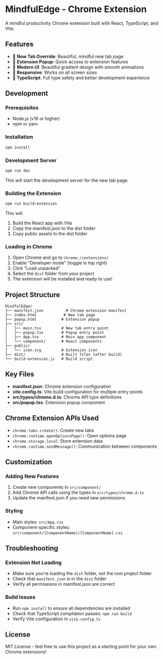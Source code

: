 # MindfulEdge - Chrome Extension

A mindful productivity Chrome extension built with React, TypeScript, and Vite.

## Features

- 🎯 **New Tab Override**: Beautiful, mindful new tab page
- 🚀 **Extension Popup**: Quick access to extension features
- 🎨 **Modern UI**: Beautiful gradient design with smooth animations
- 📱 **Responsive**: Works on all screen sizes
- 🔧 **TypeScript**: Full type safety and better development experience

## Development

### Prerequisites

- Node.js (v16 or higher)
- npm or yarn

### Installation

```bash
npm install
```

### Development Server

```bash
npm run dev
```

This will start the development server for the new tab page.

### Building the Extension

```bash
npm run build:extension
```

This will:

1. Build the React app with Vite
2. Copy the manifest.json to the dist folder
3. Copy public assets to the dist folder

### Loading in Chrome

1. Open Chrome and go to `chrome://extensions/`
2. Enable "Developer mode" (toggle in top right)
3. Click "Load unpacked"
4. Select the `dist` folder from your project
5. The extension will be installed and ready to use!

## Project Structure

```
MindfulEdge/
├── manifest.json          # Chrome extension manifest
├── index.html            # New tab page
├── popup.html           # Extension popup
├── src/
│   ├── main.tsx         # New tab entry point
│   ├── popup.tsx        # Popup entry point
│   ├── App.tsx          # Main app component
│   └── component/       # React components
├── public/
│   └── icon.svg         # Extension icon
├── dist/                # Built files (after build)
└── build-extension.js   # Build script
```

## Key Files

- **manifest.json**: Chrome extension configuration
- **vite.config.ts**: Vite build configuration for multiple entry points
- **src/types/chrome.d.ts**: Chrome API type definitions
- **src/popup.tsx**: Extension popup component

## Chrome Extension APIs Used

- `chrome.tabs.create()`: Create new tabs
- `chrome.runtime.openOptionsPage()`: Open options page
- `chrome.storage.local`: Store extension data
- `chrome.runtime.sendMessage()`: Communication between components

## Customization

### Adding New Features

1. Create new components in `src/component/`
2. Add Chrome API calls using the types in `src/types/chrome.d.ts`
3. Update the manifest.json if you need new permissions

### Styling

- Main styles: `src/App.css`
- Component-specific styles: `src/component/[ComponentName]/[ComponentName].css`

## Troubleshooting

### Extension Not Loading

- Make sure you're loading the `dist` folder, not the root project folder
- Check that `manifest.json` is in the `dist` folder
- Verify all permissions in manifest.json are correct

### Build Issues

- Run `npm install` to ensure all dependencies are installed
- Check that TypeScript compilation passes: `npm run build`
- Verify Vite configuration in `vite.config.ts`

## License

MIT License - feel free to use this project as a starting point for your own Chrome extensions!
